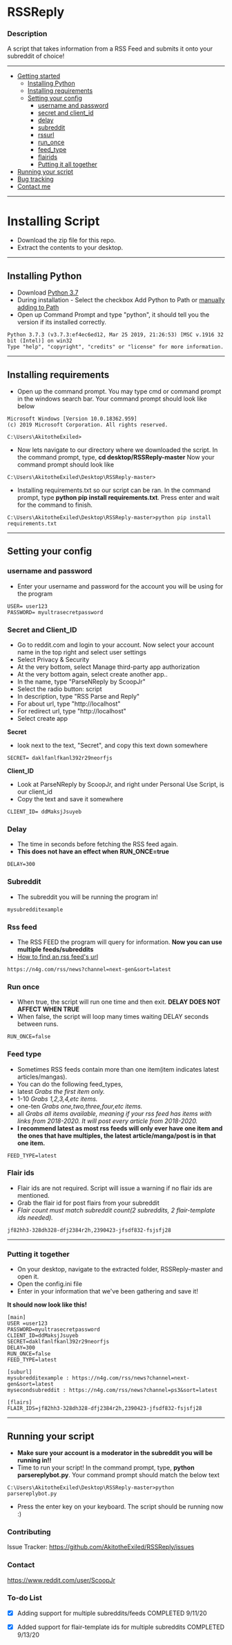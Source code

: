 
# RSSReply

### Description
A script that takes information from a RSS Feed and submits it onto your subreddit of choice!
- - - -

* [Getting started](#installing-script)
    * [Installing Python](#installing-python)
    * [Installing requirements](#installing-requirements)
    * [Setting your config](#setting-your-config)
        * [username and password](#username-and-password)
        * [secret and client_id](#secret-and-client_id)
        * [delay](#delay)
        * [subreddit](#subreddit)
        * [rssurl](#rss-feed)
        * [run_once](#run-once)
        * [feed_type](#feed-type)
        * [flairids](#flair-ids)
        * [Putting it all together](#putting-it-together)
* [Running your script](#running-your-script)
* [Bug tracking](#contributing)
* [Contact me](#contact)
- - - -
# Installing Script
* Download the zip file for this repo.
* Extract the contents to your desktop.
- - - -

## Installing Python
* Download [Python 3.7](https://www.python.org/downloads/release/python-370/)
* During installation - Select the checkbox Add Python to Path or [manually adding to Path](https://datatofish.com/add-python-to-windows-path/)
* Open up Command Prompt and type "python", it should tell you the version if its installed correctly.
```
Python 3.7.3 (v3.7.3:ef4ec6ed12, Mar 25 2019, 21:26:53) [MSC v.1916 32 bit (Intel)] on win32
Type "help", "copyright", "credits" or "license" for more information.
```
- - - -
## Installing requirements
* Open up the command prompt.  You may type cmd or command prompt in the windows search bar.  Your command prompt should look like below
```
Microsoft Windows [Version 10.0.18362.959]
(c) 2019 Microsoft Corporation. All rights reserved.

C:\Users\AkitotheExiled>

```
* Now lets navigate to our directory where we downloaded the script.  In the command prompt, type, **cd desktop/RSSReply-master** Now your command prompt should look like
```
C:\Users\AkitotheExiled\Desktop\RSSReply-master>
```

* Installing requirements.txt so our script can be ran.  In the command prompt, type **python pip install requirements.txt**.  Press enter and wait for the command to finish.  
```
C:\Users\AkitotheExiled\Desktop\RSSReply-master>python pip install requirements.txt
```
- - - -
## Setting your config
### username and password
* Enter your username and password for the account you will be using for the program
```
USER= user123
PASSWORD= myultrasecretpassword
```
### Secret and Client_ID
* Go to reddit.com and login to your account. Now select your account name in the top right and select user settings
* Select Privacy & Security
* At the very bottom, select Manage third-party app authorization
* At the very bottom again, select create another app..
* In the name, type "ParseNReply by ScoopJr"
* Select the radio button: script
* In description, type "RSS Parse and Reply"
* For about url, type "http://localhost"
* For redirect url, type "http://localhost"
* Select create app

**Secret**
* look next to the text, "Secret", and copy this text down somewhere

```
SECRET= daklfanlfkanl392r29neorfjs
```

**Client_ID**
* Look at ParseNReply by ScoopJr, and right under Personal Use Script, is our client_id
* Copy the text and save it somewhere

```
CLIENT_ID= ddMaksjJsuyeb
```

### Delay
* The time in seconds before fetching the RSS feed again.
* **This does not have an effect when RUN_ONCE=true**
```
DELAY=300
```

### Subreddit
* The subreddit you will be running the program in!
```
mysubredditexample
```

### Rss feed
* The RSS FEED the program will query for information. **Now you can use multiple feeds/subreddits**
* [How to find an rss feed's url](https://rss.com/blog/find-rss-feed/)
```
https://n4g.com/rss/news?channel=next-gen&sort=latest
```

### Run once
* When true, the script will run one time and then exit. **DELAY DOES NOT AFFECT WHEN TRUE**
* When false, the script will loop many times waiting DELAY seconds between runs.
```
RUN_ONCE=false
```

### Feed type
* Sometimes RSS feeds contain more than one item(item indicates latest articles/mangas).
* You can do the following feed_types, 
* latest *Grabs the first item only.*
* 1-10 *Grabs 1,2,3,4,etc items.*
* one-ten *Grabs one,two,three,four,etc items.* 
* all  *Grabs all items available, meaning if your rss feed has items with links from 2018-2020.  It will post every article from 2018-2020.*  
* **I recommend latest as most rss feeds will only ever have one item and the ones that have multiples, the latest article/manga/post is in that one item.**
```
FEED_TYPE=latest
```
### Flair ids
* Flair ids are not required.  Script will issue a warning if no flair ids are mentioned.
* Grab the flair id for post flairs from your subreddit
* *Flair count must match subreddit count(2 subreddits, 2 flair-template ids needed).*
```
jf82hh3-328dh328-dfj2384r2h,2390423-jfsdf832-fsjsfj28
```

- - - -
### Putting it together
* On your desktop, navigate to the extracted folder, RSSReply-master and open it. 
* Open the config.ini file
* Enter in your information that we've been gathering and save it!

**It should now look like this!**

```
[main]
USER =user123
PASSWORD=myultrasecretpassword
CLIENT_ID=ddMaksjJsuyeb
SECRET=daklfanlfkanl392r29neorfjs
DELAY=300
RUN_ONCE=false
FEED_TYPE=latest

[suburl]
mysubredditexample : https://n4g.com/rss/news?channel=next-gen&sort=latest
mysecondsubreddit : https://n4g.com/rss/news?channel=ps3&sort=latest

[flairs]
FLAIR_IDS=jf82hh3-328dh328-dfj2384r2h,2390423-jfsdf832-fsjsfj28
```
- - - -

## Running your script
* **Make sure your account is a moderator in the subreddit you will be running in!!**
* Time to run your script!  In the command prompt, type, **python parsereplybot.py**.  Your command prompt should match the below text

```
C:\Users\AkitotheExiled\Desktop\RSSReply-master>python parsereplybot.py
```
* Press the enter key on your keyboard.  The script should be running now :)


### Contributing
Issue Tracker: https://github.com/AkitotheExiled/RSSReply/issues

### Contact
https://www.reddit.com/user/ScoopJr


### To-do List
- [x] Adding support for multiple subreddits/feeds COMPLETED 9/11/20
- [x] Added support for flair-template ids for multiple subreddits COMPLETED 9/13/20



